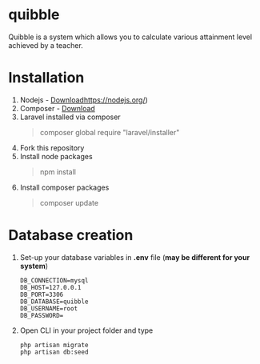 # quibble
Quibble is a system which allows you to calculate various attainment level achieved by a teacher.

# Installation
1. Nodejs - [Download]()https://nodejs.org/)
2. Composer - [Download](https://getcomposer.org/download/)
3. Laravel installed via composer
   >composer global require "laravel/installer"
4. Fork this repository
5. Install node packages
   >npm install
6. Install composer packages
   >composer update


# Database creation
1. Set-up your database variables in **.env** file (**may be different for your system**)
   ```
   DB_CONNECTION=mysql
   DB_HOST=127.0.0.1
   DB_PORT=3306
   DB_DATABASE=quibble
   DB_USERNAME=root
   DB_PASSWORD=
   ```

2. Open CLI in your project folder and type
   ```
   php artisan migrate
   php artisan db:seed
   ```